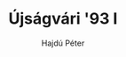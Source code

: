 ---
layout: ujsag
title: Újságvári '93 I
kiadas: 1993-001-001
author: Hajdú Péter
excerpt_image: /assets/newspaper_pages/1993_001_001_pages/a-1.png
tags: [újság, retró]
top: 1
categories: [Retró]
oldalszam: 8
nev: a-
---